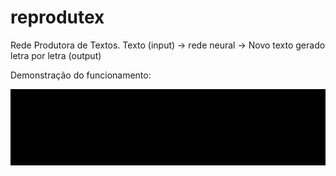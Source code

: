 # reprodutex
Rede Produtora de Textos. Texto (input) -> rede neural -> Novo texto gerado letra por letra (output)


Demonstração do funcionamento:

![reprodutex](https://github.com/alexandre-barroso/reprodutex/blob/master/reprodutex_opt.gif)

